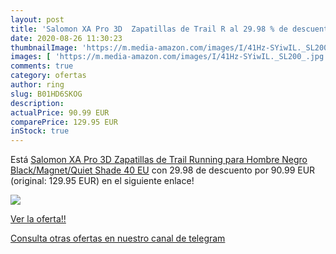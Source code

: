 ```yaml
---
layout: post
title: 'Salomon XA Pro 3D  Zapatillas de Trail R al 29.98 % de descuento'
date: 2020-08-26 11:30:23
thumbnailImage: 'https://m.media-amazon.com/images/I/41Hz-SYiwIL._SL200_.jpg'
images: [ 'https://m.media-amazon.com/images/I/41Hz-SYiwIL._SL200_.jpg' ]
comments: true
category: ofertas
author: ring
slug: B01HD6SKOG
description:
actualPrice: 90.99 EUR
comparePrice: 129.95 EUR
inStock: true
---
```


Está [Salomon XA Pro 3D  Zapatillas de Trail Running para Hombre  Negro  Black/Magnet/Quiet Shade   40 EU](https://www.amazon.com/dp/B01HD6SKOG/?tag=redken08-20) con 29.98 de descuento por 90.99 EUR (original: 129.95 EUR) en el siguiente enlace!

[![](https://m.media-amazon.com/images/I/41Hz-SYiwIL._SL200_.jpg)](https://www.amazon.com/dp/B01HD6SKOG/?tag=redken08-20)

[Ver la oferta!!](https://www.amazon.com/dp/B01HD6SKOG/?tag=redken08-20)

[Consulta otras ofertas en nuestro canal de telegram](https://t.me/s/ofertas25)
